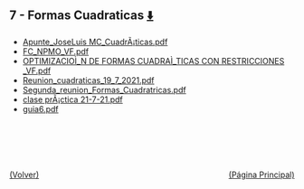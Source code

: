 
<html>
<body>
<h2>7 - Formas Cuadraticas <a href="https://downgit.github.io/#/home?url=https://github.com/Apuntes-FIUBA/Apuntes-Electronica/tree/main/81 - Matemática/8102 - Algebra II/Clases Vargas/7 - Formas Cuadraticas" style="font-size:20px">  ⬇️ </a></h2>
<ul>
    <li><a href="Apunte_JoseLuis MC_CuadrÃ¡ticas.pdf">Apunte_JoseLuis MC_CuadrÃ¡ticas.pdf</a></li>
    <li><a href="FC_NPMO_VF.pdf">FC_NPMO_VF.pdf</a></li>
    <li><a href="OPTIMIZACIOÌ_N DE FORMAS CUADRAÌ_TICAS CON RESTRICCIONES _VF.pdf">OPTIMIZACIOÌ_N DE FORMAS CUADRAÌ_TICAS CON RESTRICCIONES _VF.pdf</a></li>
    <li><a href="Reunion_cuadraticas_19_7_2021.pdf">Reunion_cuadraticas_19_7_2021.pdf</a></li>
    <li><a href="Segunda_reunion_Formas_Cuadratricas.pdf">Segunda_reunion_Formas_Cuadratricas.pdf</a></li>
    <li><a href="clase prÃ¡ctica 21-7-21.pdf">clase prÃ¡ctica 21-7-21.pdf</a></li>
    <li><a href="guia6.pdf">guia6.pdf</a></li>
</ul>
</body>
</html>












<br><br><br><br><br><a href="../" style="float: left">(Volver)</a> <a href="https://apuntes-fiuba.github.io/Apuntes-Electronica" style="float: right">(Página Principal)</a>
